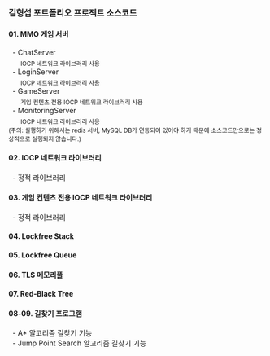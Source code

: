 
### 김형섭 포트폴리오 프로젝트 소스코드

#### 01. MMO 게임 서버
<text>
&nbsp;&nbsp;- ChatServer
<br>&nbsp;&nbsp;&nbsp;&nbsp;&nbsp;&nbsp;<sub>IOCP 네트워크 라이브러리 사용</sub>
<br>&nbsp;&nbsp;- LoginServer
<br>&nbsp;&nbsp;&nbsp;&nbsp;&nbsp;&nbsp;<sub>IOCP 네트워크 라이브러리 사용</sub>
<br>&nbsp;&nbsp;- GameServer
<br>&nbsp;&nbsp;&nbsp;&nbsp;&nbsp;&nbsp;<sub>게임 컨텐츠 전용 IOCP 네트워크 라이브러리 사용</sub>
<br>&nbsp;&nbsp;- MonitoringServer
<br>&nbsp;&nbsp;&nbsp;&nbsp;&nbsp;&nbsp;<sub>IOCP 네트워크 라이브러리 사용</sub>
<br><sub>(주의: 실행하기 위해서는 redis 서버, MySQL DB가 연동되어 있어야 하기 때문에 소스코드만으로는 정상적으로 실행되지 않습니다.)</sub>
</text>

#### 02. IOCP 네트워크 라이브러리
<text>&nbsp;&nbsp;- 정적 라이브러리</text>
#### 03. 게임 컨텐츠 전용 IOCP 네트워크 라이브러리
<text>&nbsp;&nbsp;- 정적 라이브러리</text>
#### 04. Lockfree Stack
#### 05. Lockfree Queue
#### 06. TLS 메모리풀
#### 07. Red-Black Tree
#### 08-09. 길찾기 프로그램
<text>
&nbsp;&nbsp;- A* 알고리즘 길찾기 기능
<br>&nbsp;&nbsp;- Jump Point Search 알고리즘 길찾기 기능
</text>
